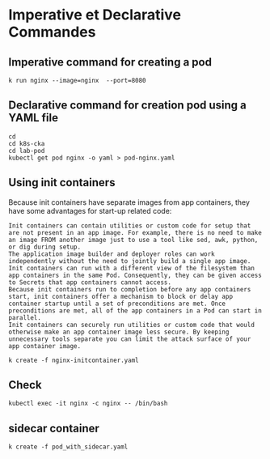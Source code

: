 # Imperative et Declarative Commandes
## Imperative command for creating a pod
```shell
k run nginx --image=nginx  --port=8080
```

## Declarative command for creation pod using a YAML file
```shell
cd 
cd k8s-cka
cd lab-pod
kubectl get pod nginx -o yaml > pod-nginx.yaml
```
 
## Using init containers

Because init containers have separate images from app containers, they have some advantages for start-up related code:

    Init containers can contain utilities or custom code for setup that are not present in an app image. For example, there is no need to make an image FROM another image just to use a tool like sed, awk, python, or dig during setup.
    The application image builder and deployer roles can work independently without the need to jointly build a single app image.
    Init containers can run with a different view of the filesystem than app containers in the same Pod. Consequently, they can be given access to Secrets that app containers cannot access.
    Because init containers run to completion before any app containers start, init containers offer a mechanism to block or delay app container startup until a set of preconditions are met. Once preconditions are met, all of the app containers in a Pod can start in parallel.
    Init containers can securely run utilities or custom code that would otherwise make an app container image less secure. By keeping unnecessary tools separate you can limit the attack surface of your app container image.

```shell
k create -f nginx-initcontainer.yaml
```


## Check 
```shell
kubectl exec -it nginx -c nginx -- /bin/bash
```

## sidecar container
```shell
k create -f pod_with_sidecar.yaml

```
